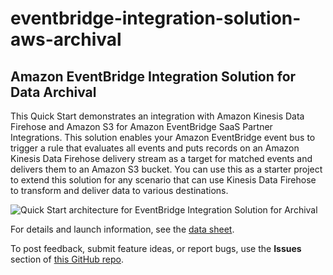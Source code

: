 # eventbridge-integration-solution-aws-archival
## Amazon EventBridge Integration Solution for Data Archival

This Quick Start demonstrates an integration with Amazon Kinesis Data Firehose and Amazon S3 for Amazon EventBridge SaaS Partner Integrations. This solution enables your Amazon EventBridge event bus to trigger a rule that evaluates all events and puts records on an Amazon Kinesis Data Firehose delivery stream as a target for matched events and delivers them to an Amazon S3 bucket. You can use this as a starter project to extend this solution for any scenario that can use Kinesis Data Firehose to transform and deliver data to various destinations.

![Quick Start architecture for EventBridge Integration Solution for Archival](https://github.com/aws-quickstart/eventbridge-integration-solution-aws-archival/raw/master/images/arch-eventbridge-archival.png)

For details and launch information, see the [data sheet](https://aws.amazon.com/quickstart/eventbridge/aws-archival/).

To post feedback, submit feature ideas, or report bugs, use the **Issues** section of [this GitHub repo](https://github.com/aws-quickstart/eventbridge-integration-solution-aws-archival).